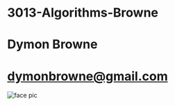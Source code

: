# 3013-Algorithms-Browne

# Dymon Browne 
# dymonbrowne@gmail.com

![face pic](https://user-images.githubusercontent.com/70247507/105450630-7f663880-5c40-11eb-8bf6-d783e772424e.jpeg)
